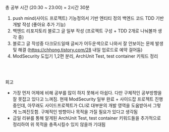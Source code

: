 총 공부 시간 (20:30 ~ 23:00) = 2시간 30분

1. push mind(사이드 프로젝트) 기능정의서 기반 엔티티 정의
백엔드 코드 TDD 기반 개발 작성 (좋아요 추가 기능)
2. 백엔드 리포지토리 블로그 글 일부 작성
(프로젝트 구성 + TDD 2개로 나눠볼까 생각 중)
3. 블로그 글 작성중 다크모드일때 글씨가 어두운색으로 나와서 잘 안보이는 문제 발생 및 해결
(https://chhong.tistory.com/28 내일 업로드로 예약 걸어둠) 
4. ModSecurity 도입기 1,2편 분리, ArchUnit Test, test container 키워드 정리



<br />
<br />

회고

- 가장 먼저 어제에 비해 공부를 많이 하지 못해서 아쉽다. 다만 구체적인 공부방향을 잘 못잡고 있다고 느껴짐.
현재 ModSecurity 일부 완료 + 사이드잡 프로젝트 진행중인데,
아무래도 사이드프로젝트가 CLI로 대부분의 개발 영역을 도움받아서 그렇게 느껴진듯함.
구체적인 방향이나 목적을 가질 필요가 있다고 생각됨
- 금일 리뷰를 통해 알게된 ArchUnit Test, test container 키워드들을 추가적으로 정리하여 위 목적을 충족시킬수 있지 않을까 기대됨

